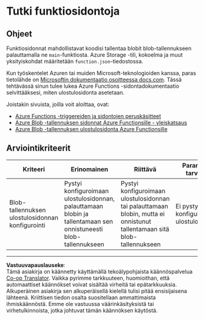 <!--
CO_OP_TRANSLATOR_METADATA:
{
  "original_hash": "b2e0a965723082b068f735aec0faf3f6",
  "translation_date": "2025-08-27T23:04:03+00:00",
  "source_file": "3-transport/lessons/2-store-location-data/assignment.md",
  "language_code": "fi"
}
-->
# Tutki funktiosidontoja

## Ohjeet

Funktiosidonnat mahdollistavat koodisi tallentaa blobit blob-tallennukseen palauttamalla ne `main`-funktiosta. Azure Storage -tili, kokoelma ja muut yksityiskohdat määritetään `function.json`-tiedostossa.

Kun työskentelet Azuren tai muiden Microsoft-teknologioiden kanssa, paras tietolähde on [Microsoftin dokumentaatio osoitteessa docs.com](https://docs.microsoft.com/?WT.mc_id=academic-17441-jabenn). Tässä tehtävässä sinun tulee lukea Azure Functions -sidontadokumentaatio selvittääksesi, miten ulostulosidonta asetetaan.

Joistakin sivuista, joilla voit aloittaa, ovat:

* [Azure Functions -triggereiden ja sidontojen peruskäsitteet](https://docs.microsoft.com/azure/azure-functions/functions-triggers-bindings?WT.mc_id=academic-17441-jabenn&tabs=python)
* [Azure Blob -tallennuksen sidonnat Azure Functionsille - yleiskatsaus](https://docs.microsoft.com/azure/azure-functions/functions-bindings-storage-blob?WT.mc_id=academic-17441-jabenn)
* [Azure Blob -tallennuksen ulostulosidonta Azure Functionsille](https://docs.microsoft.com/azure/azure-functions/functions-bindings-storage-blob-output?WT.mc_id=academic-17441-jabenn&tabs=python)

## Arviointikriteerit

| Kriteeri | Erinomainen | Riittävä | Parannusta tarvitaan |
| -------- | ----------- | -------- | -------------------- |
| Blob-tallennuksen ulostulosidonnan konfigurointi | Pystyi konfiguroimaan ulostulosidonnan, palauttamaan blobin ja tallentamaan sen onnistuneesti blob-tallennukseen | Pystyi konfiguroimaan ulostulosidonnan tai palauttamaan blobin, mutta ei onnistunut tallentamaan sitä blob-tallennukseen | Ei pystynyt konfiguroimaan ulostulosidontaa |

---

**Vastuuvapauslauseke**:  
Tämä asiakirja on käännetty käyttämällä tekoälypohjaista käännöspalvelua [Co-op Translator](https://github.com/Azure/co-op-translator). Vaikka pyrimme tarkkuuteen, huomioithan, että automaattiset käännökset voivat sisältää virheitä tai epätarkkuuksia. Alkuperäinen asiakirja sen alkuperäisellä kielellä tulisi pitää ensisijaisena lähteenä. Kriittisen tiedon osalta suositellaan ammattimaista ihmiskäännöstä. Emme ole vastuussa väärinkäsityksistä tai virhetulkinnoista, jotka johtuvat tämän käännöksen käytöstä.